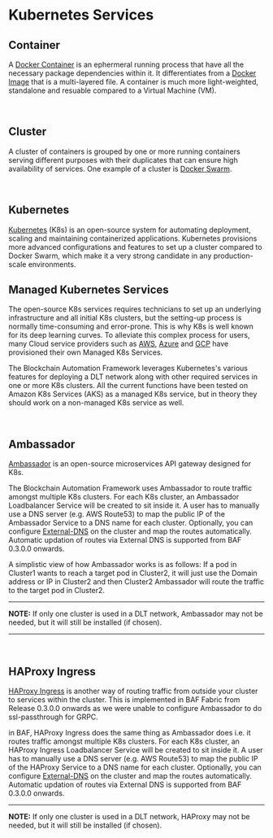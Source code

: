 # **Kubernetes Services** 

## **Container**
A [Docker Container](https://www.docker.com/resources/what-container) is an ephermeral running process that have all the necessary package dependencies within it. It differentiates from a [Docker Image](https://docs.docker.com/v17.09/engine/userguide/storagedriver/imagesandcontainers/#images-and-layers) that is a multi-layered file. A container is much more light-weighted, standalone and resuable compared to a Virtual Machine (VM).  

<br>

## **Cluster**
A cluster of containers is grouped by one or more running containers serving different purposes with their duplicates that can ensure high availability of services. One example of a cluster is [Docker Swarm](https://docs.docker.com/engine/swarm/).

<br>

## **Kubernetes**
[Kubernetes](https://kubernetes.io) (K8s) is an open-source system for automating deployment, scaling and maintaining containerized applications. Kubernetes provisions more advanced configurations and features to set up a cluster compared to Docker Swarm, which make it a very strong candidate in any production-scale environments.

## **Managed Kubernetes Services**
The open-source K8s services requires technicians to set up an underlying infrastructure and all initial K8s clusters, but the setting-up process is normally time-consuming and error-prone. This is why K8s is well known for its deep learning curves. To alleviate this complex process for users, many Cloud service providers such as [AWS](https://aws.amazon.com/eks/), [Azure](https://azure.microsoft.com/en-gb/services/kubernetes-service/) and [GCP](https://cloud.google.com/kubernetes-engine/) have provisioned their own Managed K8s Services.

The Blockchain Automation Framework leverages Kubernetes's various features for deploying a DLT network along with other required services in one or more K8s clusters. All the current functions have been tested on Amazon K8s Services (AKS) as a managed K8s service, but in theory they should work on a non-managed K8s service as well.

<br>

## **Ambassador**
[Ambassador](https://www.getambassador.io/about/why-ambassador/) is an open-source microservices API gateway designed for K8s.

The Blockchain Automation Framework uses Ambassador to route traffic amongst multiple K8s clusters. For each K8s cluster, an Ambassador Loadbalancer Service will be created to sit inside it. A user has to manually use a DNS server (e.g. AWS Route53) to map the public IP of the Ambassador Service to a DNS name for each cluster. 
Optionally, you can configure [External-DNS](https://github.com/kubernetes-sigs/external-dns) on the cluster and map the routes automatically. Automatic updation of routes via External DNS is supported from BAF 0.3.0.0 onwards. 

A simplistic view of how Ambassador works is as follows:
If a pod in Cluster1 wants to reach a target pod in Cluster2, it will just use the Domain address or IP in Cluster2 and then Cluster2 Ambassador will route the traffic to the target pod in Cluster2.

---
**NOTE:** If only one cluster is used in a DLT network, Ambassador may not be needed, but it will still be installed (if chosen).

---

<br>

## **HAProxy Ingress**
[HAProxy Ingress](https://www.haproxy.com/documentation/hapee/1-9r1/traffic-management/kubernetes-ingress-controller/) is another way of routing traffic from outside your cluster to services within the cluster. This is implemented in BAF Fabric from Release 0.3.0.0 onwards as we were unable to configure Ambassador to do ssl-passthrough for GRPC.

in BAF, HAProxy Ingress does the same thing as Ambassador does i.e. it routes traffic amongst multiple K8s clusters. For each K8s cluster, an HAProxy Ingress Loadbalancer Service will be created to sit inside it. A user has to manually use a DNS server (e.g. AWS Route53) to map the public IP of the HAProxy Service to a DNS name for each cluster. 
Optionally, you can configure [External-DNS](https://github.com/kubernetes-sigs/external-dns) on the cluster and map the routes automatically. Automatic updation of routes via External DNS is supported from BAF 0.3.0.0 onwards. 

---
**NOTE:** If only one cluster is used in a DLT network, HAProxy may not be needed, but it will still be installed (if chosen).
